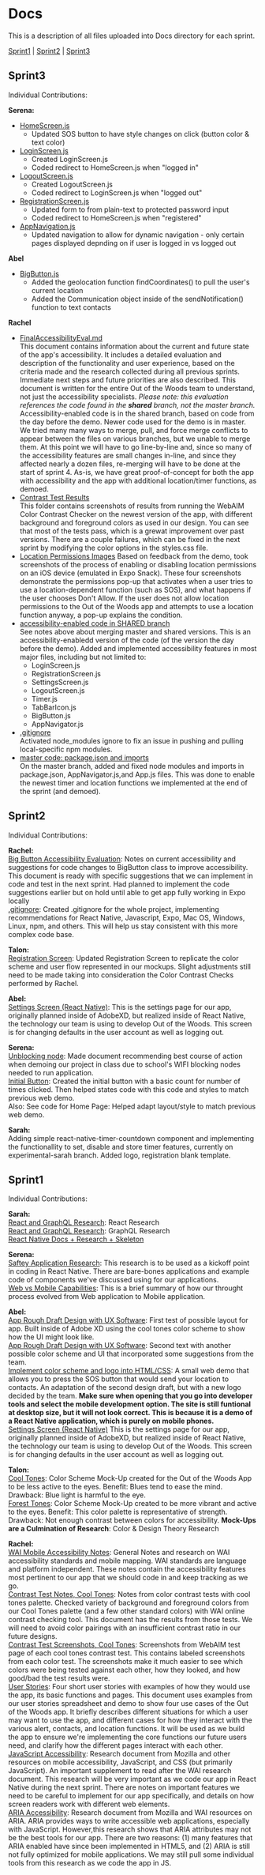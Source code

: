 # Docs
This is a description of all files uploaded into Docs directory for each sprint.

[Sprint1](#sprint1) | [Sprint2](#sprint2) | [Sprint3](#sprint3) 

## Sprint3
Individual Contributions: 

**Serena:**<br>
* [HomeScreen.js](../App/foo-app/screens/HomeScreen.js)
    * Updated SOS button to have style changes on click (button color & text color)
* [LoginScreen.js](../App/foo-app/screens/LoginScreen.js)
    * Created LoginScreen.js
    * Coded redirect to HomeScreen.js when "logged in"
* [LogoutScreen.js](../App/foo-app/screens/LogoutScreen.js)
    * Created LogoutScreen.js
    * Coded redirect to LoginScreen.js when "logged out"
* [RegistrationScreen.js](../App/foo-app/screens/RegistrationScreen.js)
    * Updated form to from plain-text to protected password input
    * Coded redirect to HomeScreen.js when "registered"
* [AppNavigation.js](../App/foo-app/navigation/AppNavigator.js)
    * Updated navigation to allow for dynamic navigation - only certain pages displayed depnding on if user is logged in vs logged out
    
**Abel**<br>
* [BigButton.js](../App/foo-app/components/BigButton.js)
   * Added the geolocation function findCoordinates() to pull the user's current location
   * Added the Communication object inside of the sendNotification() function to text contacts
  
    
**Rachel**<br>
* [FinalAccessibilityEval.md](./Sprint3/FinalAccessibilityEval.md) <br>
This document contains information about the current and future state of the app's accessibility. It includes a detailed evaluation and description of the functionality and user experience, based on the criteria made and the research collected during all previous sprints. Immediate next steps and future priorities are also described. This document is written for the entire Out of the Woods team to understand, not just the accessibility specialists. 
_Please note: this evaluation references the code found in the **shared** branch, not the master branch._ Accessibility-enabled code is in the shared branch, based on code from the day before the demo. Newer code used for the demo is in master. We tried many many ways to merge, pull, and force merge conflicts to appear between the files on various branches, but we unable to merge them. At this point we will have to go line-by-line and, since so many of the accessibility features are small changes in-line, and since they affected nearly a dozen files, re-merging will have to be done at the start of sprint 4. As-is, we have great proof-of-concept for both the app with accessibility and the app with additional location/timer functions, as demoed. <br>
* [Contrast Test Results](./Sprint3/Contrast) <br>
This folder contains screenshots of results from running the WebAIM Color Contrast Checker on the newest version of the app, with different background and foreground colors as used in our design. You can see that most of the tests pass, which is a grewat improvement over past versions. There are a couple failures, which can be fixed in the next sprint by modifying the color options in the styles.css file. <br>
* [Location Permissions Images](./Sprint3/Location%20Permissions%20images) 
Based on feedback from the demo, took screenshots of the process of enabling or disabling location permissions on an iOS device (emulated in Expo Snack). These four screenshots demonstrate the permissions pop-up that activates when a user tries to use a location-dependent function (such as SOS), and what happens if the user chooses Don't Allow. If the user does not allow location permissions to the Out of the Woods app and attempts to use a location function anyway, a pop-up explains the condition. <br>
* [accessibility-enabled code in SHARED branch](https://github.com/cs3398-s19-klingon-warriors/Out-of-the-Woods/tree/shared/App/foo-app) <br>
See notes above about merging master and shared versions. This is an accessibility-enabledd version of the code (of the version the day before the demo). Added and implemented accessibility features in most major files, including but not limited to: 
   * LoginScreen.js
   * RegistrationScreen.js
   * SettingsScreen.js
   * LogoutScreen.js
   * Timer.js
   * TabBarIcon.js
   * BigButton.js
   * AppNavigator.js <br>
* [.gitignore](../.gitignore) <br>
Activated node_modules ignore to fix an issue in pushing and pulling local-specific npm modules. <br>
* [master code: package.json and imports](../App/foo-app/) <br>
On the master branch, added and fixed node modules and imports in package.json, AppNavigator.js,and App.js files. This was done to enable the newest timer and location functions we implemented at the end of the sprint (and demoed).<br>


## Sprint2
Individual Contributions: 

**Rachel:**<br>
[Big Button Accessibility Evaluation](Sprint2/ButtonAccess.md): Notes on current accessibility and suggestions for code changes to BigButton class to improve accessibility. This document is ready with specific suggestions that we can implement in code and test in the next sprint. Had planned to implement the code suggestions earlier but on hold until able to get app fully working in Expo locally <br>
[.gitignore](../.gitignore): Created .gitignore for the whole project, implementing recommendations for React Native, Javascript, Expo, Mac OS, Windows, Linux, npm, and others. This will help us stay consistent with this more complex code base.<br>

**Talon:**<br>
[Registration Screen](Sprint2/Registration_Screen.PNG): Updated Registration Screen to replicate the color scheme and user flow represented in our mockups. Slight adjustments still need to be made taking into consideration the Color Contrast Checks performed by Rachel.

**Abel:**<br>
[Settings Screen (React Native)](Sprint2/Settings_Screen.PNG): This is the settings page for our app, originally planned inside of AdobeXD, but realized inside of React Native, the technology our team is using to develop Out of the Woods. This screen is for changing defaults in the user account as well as logging out.

**Serena:**<br>
[Unblocking node](Sprint2/sprint2_unblockingnodes.docx): Made document recommending best course of action when demoing our project in class due to school's WIFI blocking nodes needed to run application.<br>
[Initial Button](Sprint2/sprint2_initialbutton.PNG): Created the initial button with a basic count for number of times clicked. Then helped states code with this code and styles to match previous web demo.<br> 
Also: See code for Home Page: Helped adapt layout/style to match previous web demo.<br>

**Sarah:**<br>
 Adding simple react-native-timer-countdown component and implementing the functionallity to set, disable and store timer features, currently on experimental-sarah branch. Added logo, registration blank template. 

## Sprint1
Individual Contributions:

**Sarah:** <br>
<a href="Sprint1/React_JS_GraphQL_Research.pdf" target="_blank">React and GraphQL Research</a>: React Research<br>
<a href="Sprint1/React_JS_GraphQL_Research.pdf" target="_blank">React and GraphQL Research</a>: GraphQL Research<br>
[React Native Docs + Research + Skeleton](https://github.com/cs3398-s19-klingon-warriors/Out-of-the-Woods/tree/shared/App)

**Serena:** <br>
[Saftey Application Research](Sprint1/sprint1_safetyappresearch.pdf): This research is to be used as a kickoff point in coding in React Native. There are bare-bones applications and example code of components we've discussed using for our applications. <br> 
[Web vs Mobile Capabilities](Sprint1/WebVsMobile.txt): This is a brief summary of how our throught process evolved from Web application to Mobile application.

**Abel:** <br>
<a href="Sprint1/TestGif1.gif" target="_blank">App Rough Draft Design with UX Software</a>: First test of possible layout for app. Built inside of Adobe XD using the cool tones color scheme to show how the UI might look like. <br>
<a href="Sprint1/TestGif2.gif" target="_blank">App Rough Draft Design with UX Software</a>: Second text with another possible color scheme and UI that incorporated some suggestions from the team. <br>
<a href="https://cs3398-s19-klingon-warriors.github.io/Out-of-the-Woods/">Implement color scheme and logo into HTML/CSS</a>: A small web demo that allows you to press the SOS button that would send your location to contacts. An adaptation of the second design draft, but with a new logo decided by the team. **Make sure when opening that you go into developer tools and select the mobile development option. The site is still funtional at desktop size, but it will not look correct. This is because it is a demo of a React Native application, which is purely on mobile phones.**<br>
<a href="Sprint2/Settings_Screen.PNG">Settings Screen (React Native)</a> This is the settings page for our app, originally planned inside of AdobeXD, but realized inside of React Native, the technology our team is using to develop Out of the Woods. This screen is for changing defaults in the user account as well as logging out.<br>

**Talon:** <br>
<a href="Sprint1/OOTW_Cool_Tones.jpg" target="_blank">Cool Tones</a>: Color Scheme Mock-Up created for the Out of the Woods App to be less active to the eyes. Benefit: Blues tend to ease the mind. Drawback: Blue light is harmful to the eye.<br>
<a href="Sprint1/OOTW_Forest_Tones.jpg" target="_blank">Forest Tones</a>: Color Scheme Mock-Up created to be more vibrant and active to the eyes. Benefit: This color palette is representative of strength. Drawback: Not enough contrast between colors for accessibility.
**Mock-Ups are a Culmination of Research**: Color & Design Theory Research<br>

**Rachel:** <br>
<a href="Sprint1/WAI mobile accessibility.pdf" target="_blank">WAI Mobile Accessibility Notes</a>: General Notes and research on WAI accessibility standards and mobile mapping. WAI standards are language and platform independent. These notes contain the accessibility features most pertinent to our app that we should code in and keep tracking as we go.<br>
<a href="Sprint1/Color Contrast Check test notes 3.3 pdf.pdf" target="_blank">Contrast Test Notes, Cool Tones</a>: Notes from color contrast tests with cool tones palette. Checked variety of background and foreground colors from our Cool Tones palette (and a few other standard colors) with WAI online contrast checking tool. This document has the results from those tests. We will need to avoid color pairings with an insufficient contrast ratio in our future designs.<br>
<a href="Sprint1/Contrast Tests Screenshots.zip" target="_blank">Contrast Test Screenshots, Cool Tones</a>: Screenshots from WebAIM test page of each cool tones contrast test. This contains labeled screenshots from each color test. The screenshots make it much easier to see which colors were being tested against each other, how they looked, and how good/bad the test results were.<br>
<a href="Sprint1/UserStories.md" target="_blank">User Stories</a>: Four short user stories with examples of how they would use the app, its basic functions and pages. This document uses examples from our user stories spreadsheet and demo to show four use cases of the Out of the Woods app. It briefly describes different situations for which a user may want to use the app, and different cases for how they interact with the various alert, contacts, and location functions. It will be used as we build the app to ensure we're implementing the core functions our future users need, and clarify how the different pages interact with each other.<br>
<a href="Sprint1/JavaScript Accessibility.pdf" target="_blank">JavaScript Accessibility</a>: Research document from Mozilla and other resources on mobile accessibility, JavaScript, and CSS (but primarily JavaScript). An important supplement to read after the WAI research document. This research will be very important as we code our app in React Native during the next sprint. There are notes on important features we need to be careful to implement for our app specifically, and details on how screen readers work with different web elements.<br> 
<a href="Sprint1/ARIA Accessibility.pdf" target="_blank">ARIA Accessibility</a>: Research document from Mozilla and WAI resources on ARIA. ARIA provides ways to write accessible web applications, especially with JavaScript. However,this research shows that ARIA attributes may not be the best tools for our app. There are two reasons: (1) many features that ARIA enabled have since been implemented in HTML5, and (2) ARIA is still not fully optimized for mobile applications. We may still pull some individual tools from this research as we code the app in JS.<br> 
